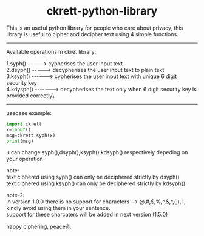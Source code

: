 <h1 align="center">ckrett-python-library</h1>
This is an useful python library for people who care about privacy, this library is useful to cipher and decipher text using 4 simple functions.

---------------------------------------------------------------------------------------------
Available operations in ckret library:

1.syph() -----> cypherises the user input text\
2.dsyph() -----> decypherises the user input text to plain text\
3.ksyph() ------> cypherises the user input text with unique 6 digit security key\
4.kdysph() -------> decypherises the text only when 6 digit security key is provided correctly\

---------------------------------------------------------------------------------------------

usecase example:
```python
import ckrett
x=input()
msg=ckrett.syph(x)
print(msg)
```
u can change syph(),dsyph(),ksyph(),kdsyph() respectively depeding on your operation

note:\
text ciphered using syph() can only be deciphered strictly by dsyph()\
text ciphered using ksyph() can only be deciphered strictly by kdsyph()

note-2:\
in version 1.0.0 there is no support for characters --> @,#,$,%,^,&,*,(,),! , kindly avoid using them in your sentence.\
support for these charcaters will be added in next version (1.5.0)

happy ciphering, peace✌.

